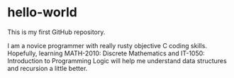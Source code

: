 # hello-world
This is my first GitHub repository.

I am a novice programmer with really rusty objective C coding skills.  Hopefully, learning MATH-2010: Discrete Mathematics and IT-1050: Introduction to Programming Logic will help me understand data structures and recursion a little better.
